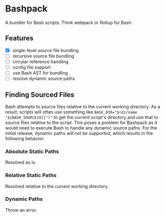 # Bashpack

A bundler for Bash scripts. Think webpack or Rollup for Bash.

## Features

- [x] single-level source file bundling
- [ ] recursive source file bundling
- [ ] circular reference handling
- [ ] config file support
- [ ] use Bash AST for bundling
- [ ] resolve dynamic source paths

## Finding Sourced Files

Bash attempts to source files relative to the current working directory. As a result, scripts will often use something like `BASE_DIR="$(dirname "${BASH_SOURCE[0]}")"` to get the current script's directory and use that to source files relative to the script. This poses a problem for Bashpack as it would need to execute Bash to handle any dynamic source paths. For the initial release, dynamic paths _will not be supported_, which results in the following behavior:

### Absolute Static Paths

Resolved as is.

### Relative Static Paths

Resolved relative to the current working directory.

### Dynamic Paths

Throw an error.
